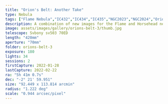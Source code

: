 ```yaml
---
title: "Orion's Belt: Another Take"
type: Nebula
tags: ["Flame Nebula","IC432","IC434","IC435","NGC2023","NGC2024","Orion B","The star Alnitak (ζOri)","The star σOri"]
description: A combination of new images for the Flame and Horsehead nebulae.
image: assets/images/gallery/orions-belt-3/thumb.jpg
telescope: Svbony sv503 70ED
length: "420mm"
aperture: "70mm"
folder: orions-belt-3
exposure: 180
lights: 34
sessions: 2
firstCapture: 2022-01-28 
lastCapture: 2022-02-22
ra: "5h 41m 0.7s"
dec: "-2° 21' 59.951"
size: "92.449 x 113.814 arcmin"
radius: "1.222 deg"
scale: "0.944 arcsec/pixel"
---
```

